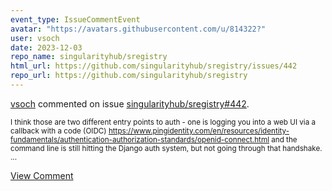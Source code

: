 ```yaml
---
event_type: IssueCommentEvent
avatar: "https://avatars.githubusercontent.com/u/814322?"
user: vsoch
date: 2023-12-03
repo_name: singularityhub/sregistry
html_url: https://github.com/singularityhub/sregistry/issues/442
repo_url: https://github.com/singularityhub/sregistry
---
```


<a href='https://github.com/vsoch' target='_blank'>vsoch</a> commented on issue <a href='https://github.com/singularityhub/sregistry/issues/442' target='_blank'>singularityhub/sregistry#442</a>.

<small>I think those are two different entry points to auth - one is logging you into a web UI via a callback with a code (OIDC) https://www.pingidentity.com/en/resources/identity-fundamentals/authentication-authorization-standards/openid-connect.html and the command line is still hitting the Django auth system, but not going through that handshake. ...</small>

<a href='https://github.com/singularityhub/sregistry/issues/442' target='_blank'>View Comment</a>